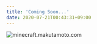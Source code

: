 ```yaml
---
title: 'Coming Soon...'
date: 2020-07-21T00:43:31+09:00
---
```

![minecraft.makutamoto.com](https://img.shields.io/endpoint?url=https%3A%2F%2Fminecraft-server-status-badge.vercel.app%2Fapi%2Fserver%2Fminecraft.makutamoto.com%3Fport%3D25565)
